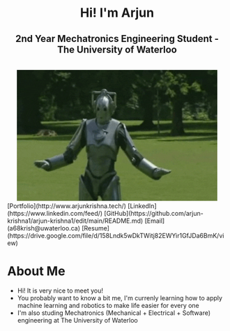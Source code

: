 <div align="center">
  <h1>Hi! I'm Arjun</h1>
  <h2>2nd Year Mechatronics Engineering Student - The University of Waterloo</h2>
  </br>
  <img width="460" height="300" src="robot-dancing.gif">
</div>
[Portfolio](http://www.arjunkrishna.tech/) [LinkedIn](https://www.linkedin.com/feed/) [GitHub](https://github.com/arjun-krishna1/arjun-krishna1/edit/main/README.md) [Email](a68krish@uwaterloo.ca) [Resume](https://drive.google.com/file/d/158Lndk5wDkTWitj82EWYir1GfJDa6BmK/view)

# About Me
- Hi! It is very nice to meet you!
- You probably want to know a bit me, I'm currenly learning how to apply machine learning and robotics to make life easier for every one
- I'm also studing Mechatronics (Mechanical + Electrical + Software) engineering at The University of Waterloo
